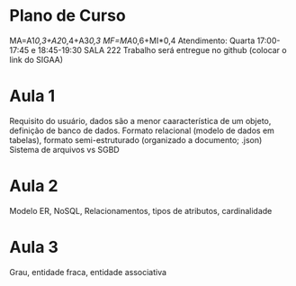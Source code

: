 # Plano de Curso
MA=A1*0,3+A2*0,4+A3*0,3
MF=MA*0,6+MI*0,4
Atendimento: Quarta 17:00-17:45 e 18:45-19:30 SALA 222
Trabalho será entregue no github (colocar o link do SIGAA)

# Aula 1
Requisito do usuário, dados são a menor caaracterística de um objeto, definição de banco de dados. Formato relacional (modelo de dados em tabelas), formato semi-estruturado (organizado a documento; .json)
Sistema de arquivos vs SGBD
# Aula 2
Modelo ER, NoSQL, Relacionamentos, tipos de atributos, cardinalidade
# Aula 3
Grau, entidade fraca, entidade associativa

